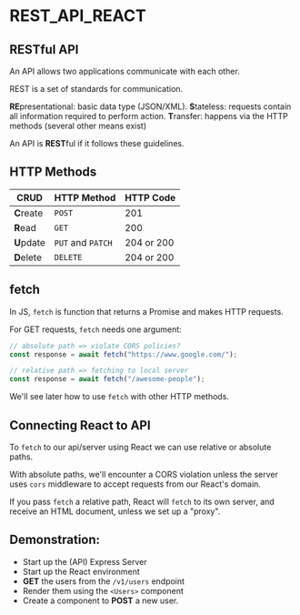 # REST_API_REACT

## RESTful API

An API allows two applications communicate with each other.

REST is a set of standards for communication.

**RE**presentational: basic data type (JSON/XML).
**S**tateless: requests contain all information required to perform action.
**T**ransfer: happens via the HTTP methods (several other means exist)

An API is **REST**ful if it follows these guidelines.

## HTTP Methods

| CRUD       | HTTP Method       | HTTP Code  |
| ---------- | ----------------- | ---------- |
| **C**reate | `POST`            | 201        |
| **R**ead   | `GET`             | 200        |
| **U**pdate | `PUT` and `PATCH` | 204 or 200 |
| **D**elete | `DELETE`          | 204 or 200 |

## fetch

In JS, `fetch` is function that returns a Promise and makes HTTP requests.

For GET requests, `fetch` needs one argument:
```js
// absolute path => violate CORS policies?
const response = await fetch("https://www.google.com/");

// relative path => fetching to local server
const response = await fetch("/awesome-people");
```

We'll see later how to use `fetch` with other HTTP methods.


## Connecting React to API

To `fetch` to our api/server using React we can use relative or absolute paths.

With absolute paths, we'll encounter a CORS violation unless the server uses `cors` middleware to accept requests from our React's domain.

If you pass `fetch` a relative path, React will `fetch` to its own server, and receive an HTML document, unless we set up a "proxy".

## Demonstration:

- Start up the (API) Express Server
- Start up the React environment
- **GET** the users from the `/v1/users` endpoint
- Render them using the `<Users>` component
- Create a component to **POST** a new user.